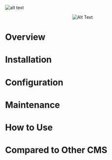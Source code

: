 ![alt text](https://elgg.org/cache/1545410058/default/logo-full.svg)

<div style="text-align:center" markdown="1">

![Alt Text](https://elgg.org/cache/1545410058/default/logo-full.svg)

</div>

# Overview
# Installation
# Configuration
# Maintenance
# How to Use
# Compared to Other CMS
